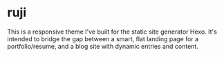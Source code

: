 # ruji
This is a responsive theme I've built for the static site generator Hexo.
It's intended to bridge the gap between a smart, flat landing page for a portfolio/resume,
and a blog site with dynamic entries and content.